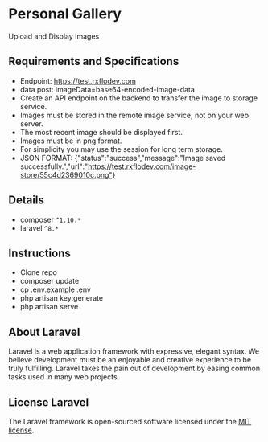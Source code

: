# Personal Gallery
 Upload and Display Images


## Requirements and Specifications
 - Endpoint: https://test.rxflodev.com
 - data post: imageData=base64-encoded-image-data
 - Create an API endpoint on the backend to transfer the image to storage service.
 - Images must be stored in the remote image service, not on your web server.
 - The most recent image should be displayed first.
 - Images must be in png format.
 - For simplicity you may use the session for long term storage.
 - JSON FORMAT: {"status":"success","message":"Image saved successfully.","url":"https://test.rxflodev.com/image-store/55c4d2369010c.png"}

## Details 

* composer `^1.10.*`
* laravel `^8.*`

## Instructions 

 - Clone repo
 - composer update
 - cp .env.example .env
 - php artisan key:generate
 - php artisan serve

## About Laravel

Laravel is a web application framework with expressive, elegant syntax. We believe development must be an enjoyable and creative experience to be truly fulfilling. Laravel takes the pain out of development by easing common tasks used in many web projects.


## License Laravel

The Laravel framework is open-sourced software licensed under the [MIT license](https://opensource.org/licenses/MIT).
